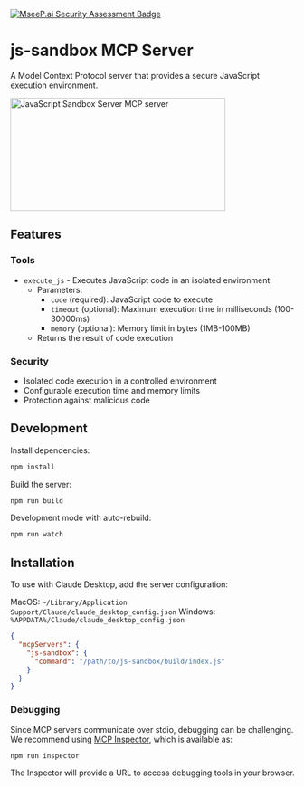 [![MseeP.ai Security Assessment Badge](https://mseep.net/pr/garc33-js-sandbox-mcp-server-badge.png)](https://mseep.ai/app/garc33-js-sandbox-mcp-server)

# js-sandbox MCP Server

A Model Context Protocol server that provides a secure JavaScript execution environment.

<a href="https://glama.ai/mcp/servers/agatnhlgki">
  <img width="380" height="200" src="https://glama.ai/mcp/servers/agatnhlgki/badge" alt="JavaScript Sandbox Server MCP server" />
</a>

## Features

### Tools
- `execute_js` - Executes JavaScript code in an isolated environment
  - Parameters:
    - `code` (required): JavaScript code to execute
    - `timeout` (optional): Maximum execution time in milliseconds (100-30000ms)
    - `memory` (optional): Memory limit in bytes (1MB-100MB)
  - Returns the result of code execution

### Security
- Isolated code execution in a controlled environment
- Configurable execution time and memory limits
- Protection against malicious code

## Development

Install dependencies:
```bash
npm install
```

Build the server:
```bash
npm run build
```

Development mode with auto-rebuild:
```bash
npm run watch
```

## Installation

To use with Claude Desktop, add the server configuration:

MacOS: `~/Library/Application Support/Claude/claude_desktop_config.json`
Windows: `%APPDATA%/Claude/claude_desktop_config.json`

```json
{
  "mcpServers": {
    "js-sandbox": {
      "command": "/path/to/js-sandbox/build/index.js"
    }
  }
}
```

### Debugging

Since MCP servers communicate over stdio, debugging can be challenging. We recommend using [MCP Inspector](https://github.com/modelcontextprotocol/inspector), which is available as:

```bash
npm run inspector
```

The Inspector will provide a URL to access debugging tools in your browser.